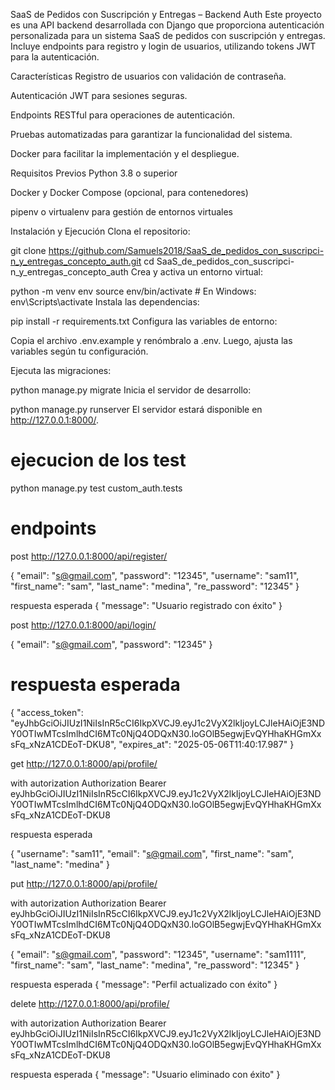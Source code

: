 SaaS de Pedidos con Suscripción y Entregas – Backend Auth
Este proyecto es una API backend desarrollada con Django que proporciona autenticación personalizada para un sistema SaaS de pedidos con suscripción y entregas. Incluye endpoints para registro y login de usuarios, utilizando tokens JWT para la autenticación.

Características
Registro de usuarios con validación de contraseña.

Autenticación JWT para sesiones seguras.

Endpoints RESTful para operaciones de autenticación.

Pruebas automatizadas para garantizar la funcionalidad del sistema.

Docker para facilitar la implementación y el despliegue.

Requisitos Previos
Python 3.8 o superior

Docker y Docker Compose (opcional, para contenedores)

pipenv o virtualenv para gestión de entornos virtuales

Instalación y Ejecución
Clona el repositorio:

git clone https://github.com/Samuels2018/SaaS_de_pedidos_con_suscripci-n_y_entregas_concepto_auth.git
cd SaaS_de_pedidos_con_suscripci-n_y_entregas_concepto_auth
Crea y activa un entorno virtual:

python -m venv env
source env/bin/activate  # En Windows: env\Scripts\activate
Instala las dependencias:

pip install -r requirements.txt
Configura las variables de entorno:

Copia el archivo .env.example y renómbralo a .env. Luego, ajusta las variables según tu configuración.

Ejecuta las migraciones:

python manage.py migrate
Inicia el servidor de desarrollo:

python manage.py runserver
El servidor estará disponible en http://127.0.0.1:8000/.



# ejecucion de los test
python manage.py test custom_auth.tests


# endpoints

post
http://127.0.0.1:8000/api/register/

{
  "email": "s@gmail.com",
  "password": "12345",
  "username": "sam11",
  "first_name": "sam",
  "last_name": "medina",
  "re_password": "12345"
}

respuesta esperada 
{
  "message": "Usuario registrado con éxito"
}

post
http://127.0.0.1:8000/api/login/  

{
  "email": "s@gmail.com",
  "password": "12345"
}

# respuesta esperada 

{
  "access_token": "eyJhbGciOiJIUzI1NiIsInR5cCI6IkpXVCJ9.eyJ1c2VyX2lkIjoyLCJleHAiOjE3NDY0OTIwMTcsImlhdCI6MTc0NjQ4ODQxN30.loGOlB5egwjEvQYHhaKHGmXxsFq_xNzA1CDEoT-DKU8",
  "expires_at": "2025-05-06T11:40:17.987"
}


get
http://127.0.0.1:8000/api/profile/

with autorization
Authorization 
Bearer eyJhbGciOiJIUzI1NiIsInR5cCI6IkpXVCJ9.eyJ1c2VyX2lkIjoyLCJleHAiOjE3NDY0OTIwMTcsImlhdCI6MTc0NjQ4ODQxN30.loGOlB5egwjEvQYHhaKHGmXxsFq_xNzA1CDEoT-DKU8

respuesta esperada 

{
  "username": "sam11",
  "email": "s@gmail.com",
  "first_name": "sam",
  "last_name": "medina"
}

put 
http://127.0.0.1:8000/api/profile/

with autorization
Authorization 
Bearer eyJhbGciOiJIUzI1NiIsInR5cCI6IkpXVCJ9.eyJ1c2VyX2lkIjoyLCJleHAiOjE3NDY0OTIwMTcsImlhdCI6MTc0NjQ4ODQxN30.loGOlB5egwjEvQYHhaKHGmXxsFq_xNzA1CDEoT-DKU8

{
  "email": "s@gmail.com",
  "password": "12345",
  "username": "sam1111",
  "first_name": "sam",
  "last_name": "medina",
  "re_password": "12345"
}


respuesta esperada 
{
  "message": "Perfil actualizado con éxito"
}

delete
http://127.0.0.1:8000/api/profile/

with autorization
Authorization 
Bearer eyJhbGciOiJIUzI1NiIsInR5cCI6IkpXVCJ9.eyJ1c2VyX2lkIjoyLCJleHAiOjE3NDY0OTIwMTcsImlhdCI6MTc0NjQ4ODQxN30.loGOlB5egwjEvQYHhaKHGmXxsFq_xNzA1CDEoT-DKU8

respuesta esperada 
{
  "message": "Usuario eliminado con éxito"
}
